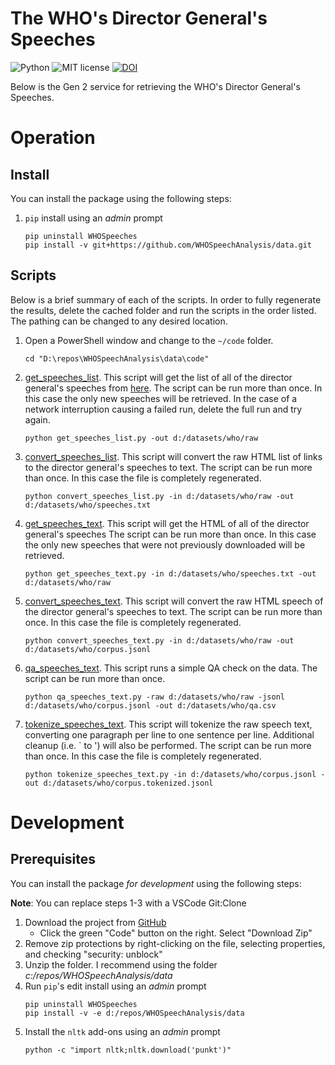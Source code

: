# The WHO's Director General's Speeches

![Python](https://img.shields.io/badge/python-3.x-blue.svg)
![MIT license](https://img.shields.io/badge/License-MIT-green.svg)
[![DOI](https://zenodo.org/badge/DOI/10.5281/zenodo.4391412.svg)](https://doi.org/10.5281/zenodo.4391412)

Below is the Gen 2 service for retrieving the WHO's Director General's Speeches.

# Operation

## Install

You can install the package using the following steps:

1. `pip` install using an _admin_ prompt
   ```{ps1}
   pip uninstall WHOSpeeches
   pip install -v git+https://github.com/WHOSpeechAnalysis/data.git
   ```


## Scripts

Below is a brief summary of each of the scripts.
In order to fully regenerate the results, delete the cached folder and run the scripts in the order listed.
The pathing can be changed to any desired location.

1. Open a PowerShell window and change to the `~/code` folder.
   ```{ps1}
   cd "D:\repos\WHOSpeechAnalysis\data\code"
   ```
2. [get_speeches_list](./code/get_speeches_list.py).
   This script will get the list of all of the director general's speeches from [here](https://www.who.int/director-general/speeches).
   The script can be run more than once.
   In this case the only new speeches will be retrieved.
   In the case of a network interruption causing a failed run, delete the full run and try again.
   ```{ps1}
   python get_speeches_list.py -out d:/datasets/who/raw
   ```
3. [convert_speeches_list](./code/convert_speeches_list.py).
   This script will convert the raw HTML list of links to the director general's speeches to text.
   The script can be run more than once.
   In this case the file is completely regenerated.
   ```{ps1}
   python convert_speeches_list.py -in d:/datasets/who/raw -out d:/datasets/who/speeches.txt
   ```
4. [get_speeches_text](./code/get_speeches_text.py).
   This script will get the HTML of all of the director general's speeches
   The script can be run more than once.
   In this case the only new speeches that were not previously downloaded will be retrieved.
   ```{ps1}
   python get_speeches_text.py -in d:/datasets/who/speeches.txt -out d:/datasets/who/raw
   ```
5. [convert_speeches_text](./code/convert_speeches_text.py).
   This script will convert the raw HTML speech of the director general's speeches to text.
   The script can be run more than once.
   In this case the file is completely regenerated.
   ```{ps1}
   python convert_speeches_text.py -in d:/datasets/who/raw -out d:/datasets/who/corpus.jsonl
   ```
6. [qa_speeches_text](./code/qa_speeches_text.py).
   This script runs a simple QA check on the data.
   The script can be run more than once.
   ```{ps1}
   python qa_speeches_text.py -raw d:/datasets/who/raw -jsonl d:/datasets/who/corpus.jsonl -out d:/datasets/who/qa.csv
   ```
7. [tokenize_speeches_text](./code/tokenize_speeches_text.py).
   This script will tokenize the raw speech text, converting one paragraph per line to one sentence per line.
   Additional cleanup (i.e. ` to ') will also be performed.
   The script can be run more than once.
   In this case the file is completely regenerated.
   ```{ps1}
   python tokenize_speeches_text.py -in d:/datasets/who/corpus.jsonl -out d:/datasets/who/corpus.tokenized.jsonl
   ```

# Development

## Prerequisites

You can install the package _for development_ using the following steps:

**Note**: You can replace steps 1-3 with a VSCode Git:Clone

1. Download the project from [GitHub](https://github.com/WHOSpeechAnalysis/data)
   * Click the green "Code" button on the right.
     Select "Download Zip"
2. Remove zip protections by right-clicking on the file, selecting properties, and checking "security: unblock"
3. Unzip the folder.
   I recommend using the folder _c:/repos/WHOSpeechAnalysis/data_
4. Run `pip`'s edit install using an _admin_ prompt
   ```{ps1}   
   pip uninstall WHOSpeeches
   pip install -v -e d:/repos/WHOSpeechAnalysis/data
   ```
5. Install the `nltk` add-ons using an _admin_ prompt
   ```{ps1}   
   python -c "import nltk;nltk.download('punkt')"
   ```

